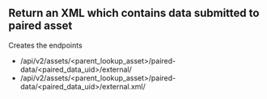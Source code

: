 ## Return an XML which contains data submitted to paired asset

Creates the endpoints
- /api/v2/assets/<parent_lookup_asset>/paired-data/<paired_data_uid>/external/
- /api/v2/assets/<parent_lookup_asset>/paired-data/<paired_data_uid>/external.xml/
